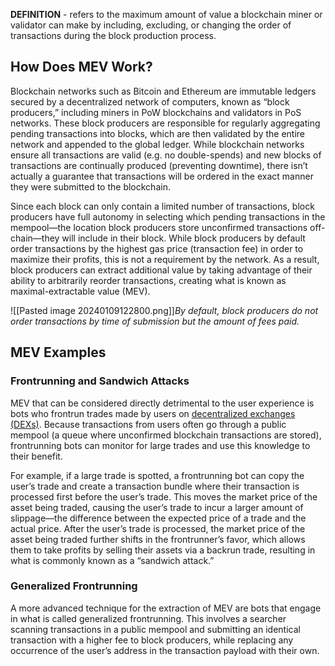**DEFINITION** - refers to the maximum amount of value a blockchain miner or validator can make by including, excluding, or changing the order of transactions during the block production process.

## How Does MEV Work?

Blockchain networks such as Bitcoin and Ethereum are immutable ledgers secured by a decentralized network of computers, known as “block producers,” including miners in PoW blockchains and validators in PoS networks. These block producers are responsible for regularly aggregating pending transactions into blocks, which are then validated by the entire network and appended to the global ledger. While blockchain networks ensure all transactions are valid (e.g. no double-spends) and new blocks of transactions are continually produced (preventing downtime), there isn’t actually a guarantee that transactions will be ordered in the exact manner they were submitted to the blockchain.

Since each block can only contain a limited number of transactions, block producers have full autonomy in selecting which pending transactions in the mempool—the location block producers store unconfirmed transactions off-chain—they will include in their block. While block producers by default order transactions by the highest gas price (transaction fee) in order to maximize their profits, this is not a requirement by the network. As a result, block producers can extract additional value by taking advantage of their ability to arbitrarily reorder transactions, creating what is known as maximal-extractable value (MEV).

![[Pasted image 20240109122800.png]]*By default, block producers do not order transactions by time of submission but the amount of fees paid.*

## MEV Examples

### Frontrunning and Sandwich Attacks

MEV that can be considered directly detrimental to the user experience is bots who frontrun trades made by users on [decentralized exchanges (DEXs)](https://chain.link/education-hub/what-is-decentralized-exchange-dex). Because transactions from users often go through a public mempool (a queue where unconfirmed blockchain transactions are stored), frontrunning bots can monitor for large trades and use this knowledge to their benefit.

For example, if a large trade is spotted, a frontrunning bot can copy the user’s trade and create a transaction bundle where their transaction is processed first before the user’s trade. This moves the market price of the asset being traded, causing the user’s trade to incur a larger amount of slippage—the difference between the expected price of a trade and the actual price. After the user’s trade is processed, the market price of the asset being traded further shifts in the frontrunner’s favor, which allows them to take profits by selling their assets via a backrun trade, resulting in what is commonly known as a “sandwich attack.”

### Generalized Frontrunning

A more advanced technique for the extraction of MEV are bots that engage in what is called generalized frontrunning. This involves a searcher scanning transactions in a public mempool and submitting an identical transaction with a higher fee to block producers, while replacing any occurrence of the user’s address in the transaction payload with their own.